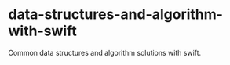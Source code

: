 # data-structures-and-algorithm-with-swift
Common data structures and algorithm solutions with swift.
